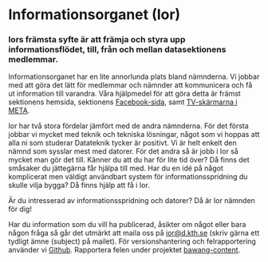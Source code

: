 # Informationsorganet (Ior)

### Iors främsta syfte är att främja och styra upp informationsflödet, till, från och mellan datasektionens medlemmar.

Informationsorganet har en lite annorlunda plats bland nämnderna. Vi jobbar med att göra det lätt för medlemmar och nämnder att kommunicera och få ut information till varandra. Våra hjälpmedel för att göra detta är främst sektionens hemsida, sektionens [Facebook-sida](https://facebook.com/Konglig-Datasektionen-157441677611103), samt [TV-skärmarna i META](https://tv.datasektionen.se).

Ior har två stora fördelar jämfört med de andra nämnderna. För det första jobbar vi mycket med teknik och tekniska lösningar, något som vi hoppas att alla ni som studerar Datateknik tycker är positivt. Vi är helt enkelt den nämnd som sysslar mest med datorer. För det andra så är jobb i Ior så mycket man gör det till. Känner du att du har för lite tid över? Då finns det småsaker du jättegärna får hjälpa till med. Har du en idé på något komplicerat men väldigt användbart system för informationsspridning du skulle vilja bygga? Då finns hjälp att få i Ior.

Är du intresserad av informationsspridning och datorer? Då är Ior nämnden för dig!

Har du information som du vill ha publicerad, åsikter om något eller bara någon fråga så går det utmärkt att maila oss på [ior@d.kth.se](mailto:ior@d.kth.se) (skriv gärna ett tydligt ämne (subject) på mailet). För versionshantering och felrapportering använder vi [Github](https://github.com/datasektionen). Rapportera felen under projektet [bawang-content](https://github.com/datasektionen/bawang-content).
